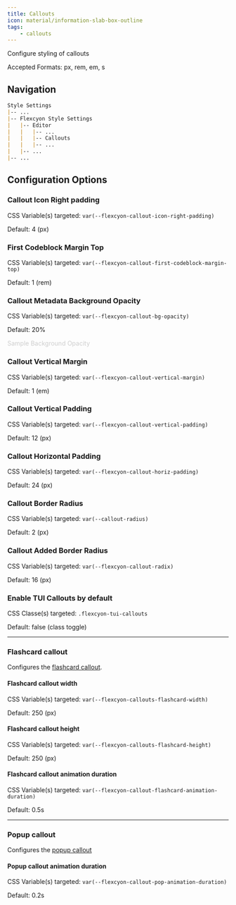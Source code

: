 ```yaml
---
title: Callouts
icon: material/information-slab-box-outline
tags:
    - callouts
---
```


Configure styling of callouts

Accepted Formats: px, rem, em, s

## Navigation

```md
Style Settings
|-- ...
|-- Flexcyon Style Settings
|   |-- Editor
|   |   |-- ...
|   |   |-- Callouts
|   |   |-- ...
|   |-- ...
|-- ...
```

## Configuration Options

### Callout Icon Right padding

CSS Variable(s) targeted: `var(--flexcyon-callout-icon-right-padding)`

Default: 4 (px)

### First Codeblock Margin Top

CSS Variable(s) targeted: `var(--flexcyon-callout-first-codeblock-margin-top)`

Default: 1 (rem)

### Callout Metadata Background Opacity

CSS Variable(s) targeted: `var(--flexcyon-callout-bg-opacity)`

Default: 20%

<span style="opacity: 20%">Sample Background Opacity</span>

### Callout Vertical Margin

CSS Variable(s) targeted: `var(--flexcyon-callout-vertical-margin)`

Default: 1 (em)

### Callout Vertical Padding

CSS Variable(s) targeted: `var(--flexcyon-callout-vertical-padding)`

Default: 12 (px)

### Callout Horizontal Padding

CSS Variable(s) targeted: `var(--flexcyon-callout-horiz-padding)`

Default: 24 (px)

### Callout Border Radius

CSS Variable(s) targeted: `var(--callout-radius)`

Default: 2 (px)

### Callout Added Border Radius

CSS Variable(s) targeted: `var(--flexcyon-callout-radix)`

Default: 16 (px)

### Enable TUI Callouts by default

CSS Classe(s) targeted: `.flexcyon-tui-callouts`

Default: false (class toggle)

___
### Flashcard callout

Configures the [flashcard callout](../../../Callout-Metadata/flashcard.md).

#### Flashcard callout width

CSS Variable(s) targeted: `var(--flexcyon-callouts-flashcard-width)`

Default: 250 (px)

#### Flashcard callout height

CSS Variable(s) targeted: `var(--flexcyon-callouts-flashcard-height)`

Default: 250 (px)

#### Flashcard callout animation duration

CSS Variable(s) targeted: `var(--flexcyon-callout-flashcard-animation-duration)`

Default: 0.5s

___
### Popup callout

Configures the [popup callout](../../../Callout-Metadata/popup.md)

#### Popup callout animation duration

CSS Variable(s) targeted: `var(--flexcyon-callout-pop-animation-duration)`

Default: 0.2s

